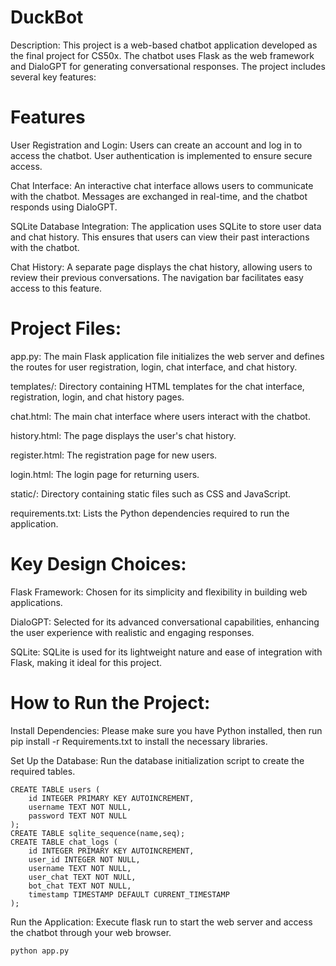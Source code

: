 # DuckBot
Description:
This project is a web-based chatbot application developed as the final project for CS50x. The chatbot uses Flask as the web framework and DialoGPT for generating conversational responses. The project includes several key features:

# Features
User Registration and Login: 
Users can create an account and log in to access the chatbot. User authentication is implemented to ensure secure access.

Chat Interface: An interactive chat interface allows users to communicate with the chatbot. Messages are exchanged in real-time, and the chatbot responds using DialoGPT.

SQLite Database Integration: The application uses SQLite to store user data and chat history. This ensures that users can view their past interactions with the chatbot.

Chat History: A separate page displays the chat history, allowing users to review their previous conversations. The navigation bar facilitates easy access to this feature.

# Project Files:
app.py: The main Flask application file initializes the web server and defines the routes for user registration, login, chat interface, and chat history.

templates/: Directory containing HTML templates for the chat interface, registration, login, and chat history pages.

chat.html: The main chat interface where users interact with the chatbot.

history.html: The page displays the user's chat history.

register.html: The registration page for new users.

login.html: The login page for returning users.

static/: Directory containing static files such as CSS and JavaScript.

requirements.txt: Lists the Python dependencies required to run the application.

# Key Design Choices:
Flask Framework: Chosen for its simplicity and flexibility in building web applications.

DialoGPT: Selected for its advanced conversational capabilities, enhancing the user experience with realistic and engaging responses.

SQLite: SQLite is used for its lightweight nature and ease of integration with Flask, making it ideal for this project.

# How to Run the Project:
Install Dependencies: Please make sure you have Python installed, then run pip install -r Requirements.txt to install the necessary libraries.

Set Up the Database: Run the database initialization script to create the required tables.
```
CREATE TABLE users (
    id INTEGER PRIMARY KEY AUTOINCREMENT,
    username TEXT NOT NULL,
    password TEXT NOT NULL
);
CREATE TABLE sqlite_sequence(name,seq);
CREATE TABLE chat_logs (
    id INTEGER PRIMARY KEY AUTOINCREMENT,
    user_id INTEGER NOT NULL,
    username TEXT NOT NULL,
    user_chat TEXT NOT NULL,
    bot_chat TEXT NOT NULL,
    timestamp TIMESTAMP DEFAULT CURRENT_TIMESTAMP
);
```

Run the Application: Execute flask run to start the web server and access the chatbot through your web browser.
```
python app.py
```

